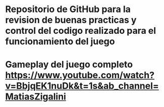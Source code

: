 # Repositorio de GitHub para la revision de buenas practicas y control del codigo realizado para el funcionamiento del juego
# Gameplay del juego completo https://www.youtube.com/watch?v=BbjqEK1nuDk&t=1s&ab_channel=MatiasZigalini
